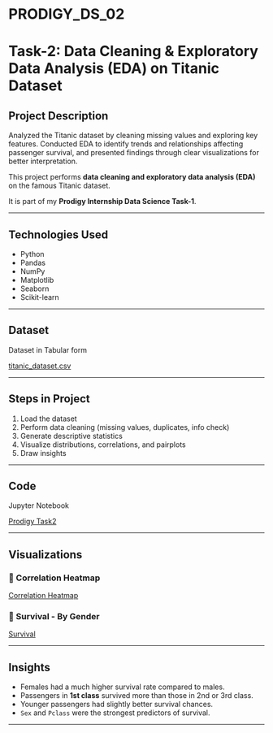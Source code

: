 # PRODIGY_DS_02

# Task-2: Data Cleaning & Exploratory Data Analysis (EDA) on Titanic Dataset

## Project Description
Analyzed the Titanic dataset by cleaning missing values and exploring key features. Conducted EDA to identify trends and relationships affecting passenger survival, and presented findings through clear visualizations for better interpretation.

This project performs **data cleaning and exploratory data analysis (EDA)** on the famous Titanic dataset.

It is part of my **Prodigy Internship Data Science Task-1**.

---

## Technologies Used
- Python
- Pandas
- NumPy
- Matplotlib
- Seaborn
- Scikit-learn

---

## Dataset
Dataset in Tabular form

[titanic_dataset.csv](https://1drv.ms/x/c/3caa0aa167fc94a7/ES-49iNCNFtKgXoPGdXl7QUBN-oggYfADWZXQDeTE5Zfcw?e=g88Kbs)

---

## Steps in Project
1. Load the dataset
2. Perform data cleaning (missing values, duplicates, info check)
3. Generate descriptive statistics
4. Visualize distributions, correlations, and pairplots
5. Draw insights

---

## Code
Jupyter Notebook

[Prodigy Task2](https://1drv.ms/w/c/3caa0aa167fc94a7/EQTR-M0usi1EnZY1bf3X5SkBiku-N66SDqJ0eNELgjv4LQ?e=FgPkle)

---

## Visualizations

### 🔹 Correlation Heatmap
[Correlation Heatmap](https://1drv.ms/i/c/3caa0aa167fc94a7/EZwEzQpO7-lLtYicqDsjpvABOnLJUMZb1dhCrRvShZBWpA?e=sRgj4u)

### 🔹 Survival - By Gender
[Survival](https://1drv.ms/i/c/3caa0aa167fc94a7/EfRFM_vjd1NGjJiWrpc_-jEBpfnTvHKT7G-l3ez9KZSAvw?e=wgVxg8)

---

## Insights
- Females had a much higher survival rate compared to males.  
- Passengers in **1st class** survived more than those in 2nd or 3rd class.  
- Younger passengers had slightly better survival chances.  
- `Sex` and `Pclass` were the strongest predictors of survival.

---
